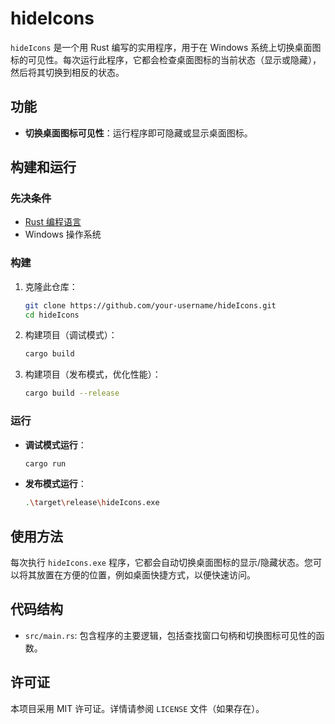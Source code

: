 # hideIcons

`hideIcons` 是一个用 Rust 编写的实用程序，用于在 Windows 系统上切换桌面图标的可见性。每次运行此程序，它都会检查桌面图标的当前状态（显示或隐藏），然后将其切换到相反的状态。

## 功能

- **切换桌面图标可见性**：运行程序即可隐藏或显示桌面图标。

## 构建和运行

### 先决条件

- [Rust 编程语言](https://www.rust-lang.org/)
- Windows 操作系统

### 构建

1. 克隆此仓库：
   ```bash
   git clone https://github.com/your-username/hideIcons.git
   cd hideIcons
   ```

2. 构建项目（调试模式）：
   ```bash
   cargo build
   ```

3. 构建项目（发布模式，优化性能）：
   ```bash
   cargo build --release
   ```

### 运行

- **调试模式运行**：
  ```bash
  cargo run
  ```

- **发布模式运行**：
  ```bash
  .\target\release\hideIcons.exe
  ```

## 使用方法

每次执行 `hideIcons.exe` 程序，它都会自动切换桌面图标的显示/隐藏状态。您可以将其放置在方便的位置，例如桌面快捷方式，以便快速访问。

## 代码结构

- `src/main.rs`: 包含程序的主要逻辑，包括查找窗口句柄和切换图标可见性的函数。

## 许可证

本项目采用 MIT 许可证。详情请参阅 `LICENSE` 文件（如果存在）。